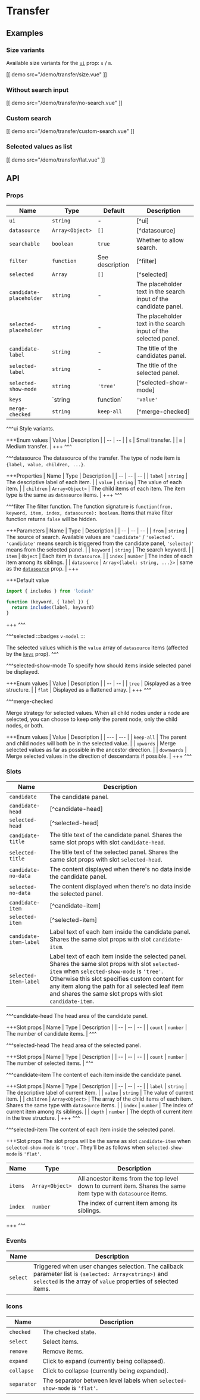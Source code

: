 # Transfer

## Examples

### Size variants

Available size variants for the [`ui`](#props-ui) prop: `s` / `m`.

[[ demo src="/demo/transfer/size.vue" ]]

### Without search input

[[ demo src="/demo/transfer/no-search.vue" ]]

### Custom search

[[ demo src="/demo/transfer/custom-search.vue" ]]

### Selected values as list

[[ demo src="/demo/transfer/flat.vue" ]]

## API

### Props

| Name | Type | Default | Description |
| -- | -- | -- | -- |
| ``ui`` | `string` | - | [^ui] |
| ``datasource`` | `Array<Object>` | `[]` | [^datasource] |
| ``searchable`` | `boolean` | `true` | Whether to allow search. |
| ``filter`` | `function` | See description | [^filter] |
| ``selected`` | `Array` | `[]` | [^selected] |
| ``candidate-placeholder`` | `string` | - | The placeholder text in the search input of the candidate panel. |
| ``selected-placeholder`` | `string` | - | The placeholder text in the search input of the selected panel. |
| ``candidate-label`` | `string` | - | The title of the candidates panel. |
| ``selected-label`` | `string` | - | The title of the selected panel. |
| ``selected-show-mode`` | `string` | `'tree'` | [^selected-show-mode] |
| ``keys`` | `string | function` | `'value'` | The customized unique key for `datasource` items. String values can be used to specify which field value is used. Also a function can bu used to specify a customized key value. |
| ``merge-checked`` | `string` | `keep-all` | [^merge-checked] |

^^^ui
Style variants.

+++Enum values
| Value | Description |
| -- | -- |
| `s` | Small transfer. |
| `m` | Medium transfer. |
+++
^^^

^^^datasource
The datasource of the transfer. The type of node item is `{label, value, children, ...}`.

+++Properties
| Name | Type | Description |
| -- | -- | -- |
| `label` | `string` | The descriptive label of each item. |
| `value` | `string` | The value of each item. |
| `children` | `Array<Object>` | The child items of each item. The item type is the same as `datasource` items. |
+++
^^^

^^^filter
The filter function. The function signature is `function(from, keyword, item, index, datasource): boolean`. Items that make filter function returns `false` will be hidden.

+++Parameters
| Name | Type | Description |
| -- | -- | -- |
| `from` | `string` | The source of search. Available values are `'candidate'` / `'selected'`. `'candidate'` means search is triggered from the candidate panel, `'selected'` means from the selected panel. |
| `keyword` | `string` | The search keyword. |
| `item` | `Object` | Each item in `datasource`. |
| `index` | `number` | The index of each item among its siblings. |
| `datasource` | `Array<{label: string, ...}>` | same as the [`datasource`](#props-datasource) prop. |
+++

+++Default value
```js
import { includes } from 'lodash'

function (keyword, { label }) {
  return includes(label, keyword)
}
```
+++
^^^

^^^selected
:::badges
`v-model`
:::

The selected values which is the `value` array of `datasource` items (affected by the [`keys`](#props-keys) prop).
^^^

^^^selected-show-mode
To specify how should items inside selected panel be displayed.

+++Enum values
| Value | Description |
| -- | -- |
| `tree` | Displayed as a tree structure. |
| `flat` | Displayed as a flattened array. |
+++
^^^

^^^merge-checked

Merge strategy for selected values. When all child nodes under a node are selected, you can choose to keep only the parent node, only the child nodes, or both.

+++Enum values
| Value | Description |
| --- | --- |
| `keep-all` | The parent and child nodes will both be in the selected value. |
| `upwards` | Merge selected values as far as possible in the ancestor direction. |
| `downwards` | Merge selected values in the direction of descendants if possible. |
+++
^^^

### Slots

| Name | Description |
| -- | -- |
| ``candidate`` | The candidate panel. |
| ``candidate-head`` | [^candidate-head] |
| ``selected-head`` | [^selected-head] |
| ``candidate-title`` | The title text of the candidate panel. Shares the same slot props with slot `candidate-head`. |
| ``selected-title`` | The title text of the selected panel. Shares the same slot props with slot `selected-head`. |
| ``candidate-no-data`` | The content displayed when there's no data inside the candidate panel. |
| ``selected-no-data`` | The content displayed when there's no data inside the selected panel. |
| ``candidate-item`` | [^candidate-item] |
| ``selected-item`` | [^selected-item] |
| ``candidate-item-label`` | Label text of each item inside the candidate panel. Shares the same slot props with slot `candidate-item`. |
| ``selected-item-label`` | Label text of each item inside the selected panel. Shares the same slot props with slot `selected-item` when `selected-show-mode` is `'tree'`. Otherwise this slot specifies custom content for any item along the path for all selected leaf item and shares the same slot props with slot `candidate-item`. |

^^^candidate-head
The head area of the candidate panel.

+++Slot props
| Name | Type | Description |
| -- | -- | -- |
| `count` | `number` | The number of candidate items. |
^^^

^^^selected-head
The head area of the selected panel.

+++Slot props
| Name | Type | Description |
| -- | -- | -- |
| `count` | `number` | The number of selected items. |
^^^

^^^candidate-item
The content of each item inside the candidate panel.

+++Slot props
| Name | Type | Description |
| -- | -- | -- |
| `label` | `string` | The descriptive label of current item. |
| `value` | `string` | The value of current item. |
| `children` | `Array<Object>` | The array of the child items of each item. Shares the same type with `datasource` items. |
| `index` | `number` | The index of current item among its siblings. |
| `depth` | `number` | The depth of current item in the tree structure. |
+++
^^^

^^^selected-item
The content of each item inside the selected panel.

+++Slot props
The slot props will be the same as slot `candidate-item` when `selected-show-mode` is `'tree'`. They'll be as follows when `selected-show-mode` is `'flat'`.

| Name | Type | Description |
| -- | -- | -- |
| `items` | `Array<Object>` | All ancestor items from the top level down to current item. Shares the same item type with `datasource` items. |
| `index` | `number` | The index of current item among its siblings. |
+++
^^^

### Events

| Name | Description |
| -- | -- |
| ``select`` | Triggered when user changes selection. The callback parameter list is `(selected: Array<string>)` and `selected` is the array of `value` properties of selected items.

### Icons

| Name | Description |
| -- | -- |
| ``checked`` | The checked state. |
| ``select`` | Select items. |
| ``remove`` | Remove items. |
| ``expand`` | Click to expand (currently being collapsed). |
| ``collapse`` | Click to collapse (currently being expanded). |
| ``separator`` | The separator between level labels when `selected-show-mode` is `'flat'`. |

